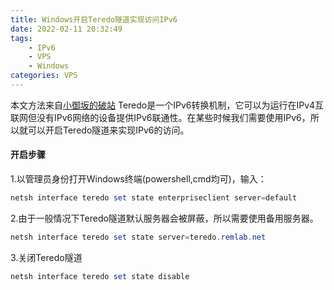 ```yaml
---
title: Windows开启Teredo隧道实现访问IPv6
date: 2022-02-11 20:32:49
tags:
	- IPv6
	- VPS
	- Windows
categories: VPS
---
```


本文方法来自[小御坂的破站](https://owo.misaka.rest/ipv6-teredo/)
Teredo是一个IPv6转换机制，它可以为运行在IPv4互联网但没有IPv6网络的设备提供IPv6联通性。在某些时候我们需要使用IPv6，所以就可以开启Teredo隧道来实现IPv6的访问。
#### 开启步骤
1.以管理员身份打开Windows终端(powershell,cmd均可)，输入：
```powershell
netsh interface teredo set state enterpriseclient server=default
```
2.由于一般情况下Teredo隧道默认服务器会被屏蔽，所以需要使用备用服务器。
```powershell
netsh interface teredo set state server=teredo.remlab.net
```
3.关闭Teredo隧道
```powershell
netsh interface teredo set state disable
```
